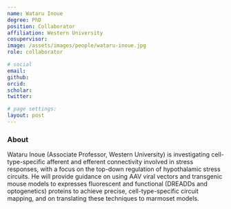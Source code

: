 ```yaml
---
name: Wataru Inoue
degree: PhD
position: Collaborator
affiliation: Western University
cosupervisor:
image: /assets/images/people/wataru-inoue.jpg
role: collaborator

# social
email: 
github: 
orcid: 
scholar: 
twitter: 

# page settings:
layout: post
---
```


### About

Wataru Inoue (Associate Professor, Western University) is investigating cell-type-specific afferent and efferent connectivity involved in stress responses, with a focus on the top-down regulation of hypothalamic stress circuits. He will provide guidance on using AAV viral vectors and transgenic mouse models to expresses fluorescent and functional (DREADDs and optogenetics) proteins to achieve precise, cell-type-specific circuit mapping, and on translating these techniques to marmoset models.